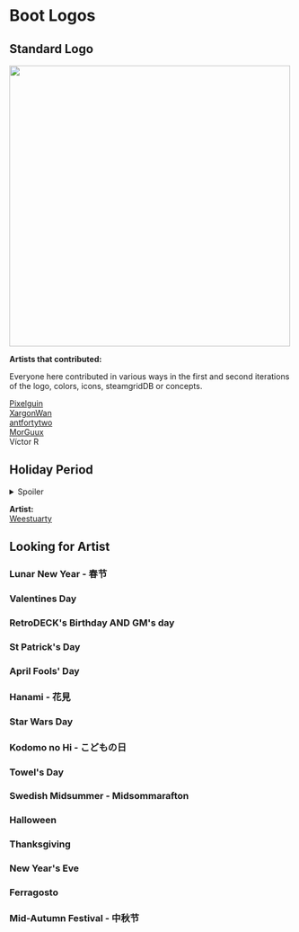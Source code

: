 # Boot Logos

## Standard Logo

<img src="../../wiki_images/logos/rd-logo-box.png" width="500">

**Artists that contributed:**<br>

Everyone here contributed in various ways in the first and second iterations of the logo, colors, icons, steamgridDB or concepts.

[Pixelguin](https://github.com/Pixelguin)<br>
[XargonWan](https://github.com/XargonWan)<br>
[antfortytwo](https://github.com/anthonycaccese/)<br>
[MorGuux](https://github.com/MorGuux)<br>
Víctor R<br>

## Holiday Period


<details><summary> Spoiler </summary>
<img src="../../wiki_images/logos/rd-xmas-logo.svg" width="500">
</details>

**Artist:**<br>
[Weestuarty](https://github.com/Weestuarty)

## Looking for Artist

### Lunar New Year - 春节

### Valentines Day

### RetroDECK's Birthday AND GM's day

### St Patrick's Day

### April Fools' Day

### Hanami - 花見

### Star Wars Day

### Kodomo no Hi - こどもの日

### Towel's Day

### Swedish Midsummer - Midsommarafton

### Halloween

### Thanksgiving

### New Year's Eve

### Ferragosto

### Mid-Autumn Festival - 中秋节
